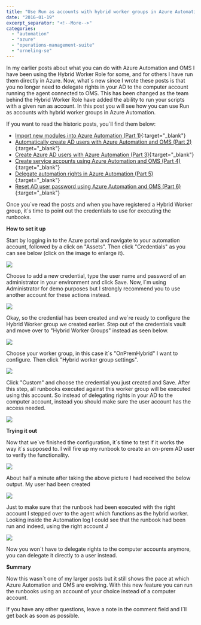 ```yaml
---
title: "Use Run as accounts with hybrid worker groups in Azure Automation"
date: "2016-01-19"
excerpt_separator: "<!--More-->"
categories: 
  - "automation"
  - "azure"
  - "operations-management-suite"
  - "orneling-se"
---
```


In my earlier posts about what you can do with Azure Automation and OMS I have been using the Hybrid Worker Role for some, and for others I have run them directly in Azure. Now, what´s new since I wrote these posts is that you no longer need to delegate rights in your AD to the computer account running the agent connected to OMS. This has been changed as the team behind the Hybrid Worker Role have added the ability to run your scripts with a given run as account. In this post you will see how you can use Run as accounts with hybrid worker groups in Azure Automation.
<!--More-->

If you want to read the historic posts, you´ll find them below:

- [Import new modules into Azure Automation (Part 1)](http://blog.orneling.se/2015/11/import-new-modules-into-azure-automation/){:target="_blank"}
- [Automatically create AD users with Azure Automation and OMS (Part 2)](http://blog.orneling.se/2015/11/automatically-create-ad-users-with-azure-automation/){:target="_blank"}
- [Create Azure AD users with Azure Automation (Part 3)](http://blog.orneling.se/2015/11/create-azure-ad-users-with-azure-automation/){:target="_blank"}
- [Create service accounts using Azure Automation and OMS (Part 4)](http://blog.orneling.se/2015/12/create-service-accounts-using-azure-automation/){:target="_blank"}
- [Delegate automation rights in Azure Automation (Part 5)](http://blog.orneling.se/2015/11/delegate-automation-rights-azure-automation/){:target="_blank"}
- [Reset AD user password using Azure Automation and OMS (Part 6)](http://blog.orneling.se/2016/01/reset-ad-user-password-using-azure-automation/){:target="_blank"}

Once you´ve read the posts and when you have registered a Hybrid Worker group, it´s time to point out the credentials to use for executing the runbooks.

**How to set it up**

Start by logging in to the Azure portal and navigate to your automation account, followed by a click on "Assets". Then click "Credentials" as you can see below (click on the image to enlarge it).

![](https://blog.orneling.se/assets/images/2016/01/hybrid_worker_1.png)

Choose to add a new credential, type the user name and password of an administrator in your environment and click Save. Now, I´m using Administrator for demo purposes but I strongly recommend you to use another account for these actions instead.

![](https://blog.orneling.se/assets/images/2016/01/hybrid_worker_2.png)

Okay, so the credential has been created and we´re ready to configure the Hybrid Worker group we created earlier. Step out of the credentials vault and move over to "Hybrid Worker Groups" instead as seen below.

![](https://blog.orneling.se/assets/images/2016/01/hybrid_worker_3.png)

Choose your worker group, in this case it´s "OnPremHybrid" I want to configure. Then click "Hybrid worker group settings".

![](https://blog.orneling.se/assets/images/2016/01/hybrid_worker_4.png)

Click "Custom" and choose the credential you just created and Save. After this step, all runbooks executed against this worker group will be executed using this account. So instead of delegating rights in your AD to the computer account, instead you should make sure the user account has the access needed.

![](https://blog.orneling.se/assets/images/2016/01/hybrid_worker_5.png)

**Trying it out**

Now that we´ve finished the configuration, it´s time to test if it works the way it´s supposed to. I will fire up my runbook to create an on-prem AD user to verify the functionality.

![](https://blog.orneling.se/assets/images/2016/01/hybrid_worker_6.png)

About half a minute after taking the above picture I had received the below output. My user had been created

![](https://blog.orneling.se/assets/images/2016/01/hybrid_worker_7.png)

Just to make sure that the runbook had been executed with the right account I stepped over to the agent which functions as the hybrid worker. Looking inside the Automation log I could see that the runbook had been run and indeed, using the right account J

![](https://blog.orneling.se/assets/images/2016/01/hybrid_worker_8.png)

Now you won´t have to delegate rights to the computer accounts anymore, you can delegate it directly to a user instead.

**Summary**

Now this wasn´t one of my larger posts but it still shows the pace at which Azure Automation and OMS are evolving. With this new feature you can run the runbooks using an account of your choice instead of a computer account.

If you have any other questions, leave a note in the comment field and I´ll get back as soon as possible.

